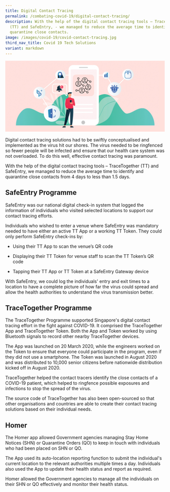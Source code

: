 ```yaml
---
title: Digital Contact Tracing
permalink: /combating-covid-19/digital-contact-tracing/
description: With the help of the digital contact tracing tools – TraceTogether
  (TT) and SafeEntry, - we managed to reduce the average time to identify and
  quarantine close contacts.
image: /images/covid-19/covid-contact-tracing.jpg
third_nav_title: Covid 19 Tech Solutions
variant: markdown
---
```

![Digital Contact Tracing](/images/covid-19/covid-contact-tracing.jpg)

Digital contact tracing solutions had to be swiftly conceptualised and implemented as the virus hit our shores. The virus needed to be ringfenced so fewer people will be infected and ensure that our health care system was not overloaded. To do this well, effective contact tracing was paramount.

With the help of the digital contact tracing tools – TraceTogether (TT) and SafeEntry, we managed to reduce the average time to identify and quarantine close contacts from 4 days to less than 1.5 days.

## SafeEntry Programme

SafeEntry was our national digital check-in system that logged the information of individuals who visited selected locations to support our contact tracing efforts.

Individuals who wished to enter a venue where SafeEntry was mandatory needed to have either an active TT App or a working TT Token. They could only perform SafeEntry check-ins by:

* Using their TT App to scan the venue’s QR code

* Displaying their TT Token for venue staff to scan the TT Token’s QR code

* Tapping their TT App or TT Token at a SafeEntry Gateway device

With SafeEntry, we could log the individuals' entry and exit times to a location to have a complete picture of how far the virus could spread and allow the health authorities to understand the virus transmission better.



## TraceTogether Programme

The TraceTogether Programme supported Singapore's digital contact tracing effort in the fight against COVID-19. It comprised the TraceTogether App and TraceTogether Token. Both the App and Token worked by using Bluetooth signals to record other nearby TraceTogether devices.

The App was launched on 20 March 2020, while the engineers worked on the Token to ensure that everyone could participate in the program, even if they did not use a smartphone. The Token was launched in August 2020 and was distributed to 10,000 senior citizens before nationwide distribution kicked off in August 2020.

TraceTogether helped the contact tracers identify the close contacts of a COVID-19 patient, which helped to ringfence possible exposures and infections to stop the spread of the virus.

The source code of TraceTogether has also been open-sourced so that other organisations and countries are able to create their contact tracing solutions based on their individual needs.

## Homer

The Homer app allowed Government agencies managing Stay Home Notices (SHN) or Quarantine Orders (QO) to keep in touch with individuals who had been placed on SHN or QO.

The App used its auto-location reporting function to submit the individual's current location to the relevant authorities multiple times a day. Individuals also used the App to update their health status and report as required.

Homer allowed the Government agencies to manage all the individuals on their SHN or QO effectively and monitor their health status.